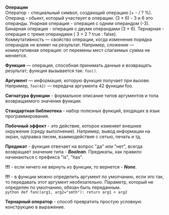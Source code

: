**Операции**  
Оператор - специальный символ, создающий операцию (+ - / ? %).
Операнд - обьект, который участвует в операции. (3 * 6) - 3 и 6 это операнды.
Унарная операция - операция с одним операндом (-3).
Бинарная операция - операция с двумя операндами (3 * 6).
Тернарная - операция с тремя операндами ( 3 > 2 ? true : false).  
Коммутативность — свойство операции, когда изменения порядка операндов не влияет на результат. Например, сложение — коммутативная операция: от перемены мест слагаемых сумма не меняется.  

**Функция** — операция, способная принимать данные и возвращать результат; функция вызывается так: ```foo()```.  

**Аргумент** — информация, которую функция получает при вызове. Например, ```foo(42)``` — передача аргумента 42 функции foo.  

**Сигнатура функции** - формальное описание типов аргументов и топа возвращаемого значения функции.  

**Стандартная библиотека** - набор полезных функций, входящих в язык программирования.  

**Побочный эффект** - это действие, которое изменяет внешнее окружение (среду выполнение). Например, вывод информации на экран, одправка писем, взаимодействие с сетью, печать и тд.  

**Предикат** - функция отвечает на вопрос "да" или "нет", всегда возвращает значение типа - ***Boolean***. Предикаты, как правило начинаються с префикса "is", "has".

**!!!** - если ничего не вернуть из функции, то вернется - ***None***.  

**!!!** - в функции можно определить аргумент по умолчанию, если это так, то передавать этот аргумент необязательно. Параметр, который не определен по умолчанию, обязан быть переданным.  
    ```python
        def func(arg1, arg2="smth"):
            return arg1 + arg2
    ```  

**Тернарный оператор** - способ превратить простую условную конструкцию в выражение.
